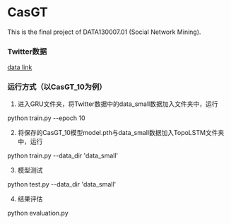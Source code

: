 # CasGT
This is the final project of DATA130007.01 (Social Network Mining).

### Twitter数据
[data link](https://drive.google.com/drive/folders/1HeutDaYU9XiZov-wEPCagX_xZCHHxLz5?usp=sharing)

### 运行方式（以CasGT_10为例）
1. 进入GRU文件夹，将Twitter数据中的data_small数据加入文件夹中，运行

  python train.py --epoch 10
  
2. 将保存的CasGT_10模型model.pth与data_small数据加入TopoLSTM文件夹中，运行

  python train.py --data_dir 'data_small'
  
3. 模型测试

  python test.py --data_dir 'data_small'
  
4. 结果评估

  python evaluation.py
